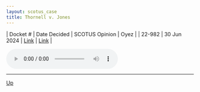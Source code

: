 ```yaml
---
layout: scotus_case
title: Thornell v. Jones
---
```


| Docket # | Date Decided | SCOTUS Opinion | Oyez |
| 22-982 | 30 Jun 2024 | [Link](https://www.supremecourt.gov/opinions/23pdf/602us1r27_jhek.pdf) | [Link](https://www.oyez.org/cases/2023/22-982) |

<audio controls>
   <source src='./resources/22-982.mp3' type='audio/mpeg'>
</audio>

<object data='./resources/22-982.pdf' type='application/pdf'></object>

---

[Up](./README.md)